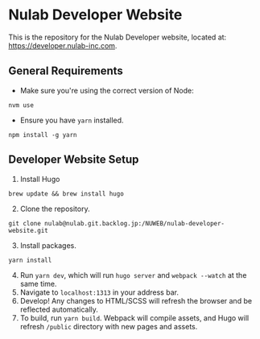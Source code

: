 # Nulab Developer Website

This is the repository for the Nulab Developer website, located at: https://developer.nulab-inc.com.

## General Requirements

- Make sure you're using the correct version of Node:
```
nvm use
```
- Ensure you have `yarn` installed.
```
npm install -g yarn
```

## Developer Website Setup

1. Install Hugo
```
brew update && brew install hugo
```
2. Clone the repository.
```
git clone nulab@nulab.git.backlog.jp:/NUWEB/nulab-developer-website.git
```
3. Install packages.
```
yarn install
```
4. Run `yarn dev`, which will run `hugo server` and `webpack --watch` at the same time.
5. Navigate to `localhost:1313` in your address bar.
6. Develop! Any changes to HTML/SCSS will refresh the browser and be reflected automatically.
7. To build, run `yarn build`. Webpack will compile assets, and Hugo will refresh `/public` directory with new pages and assets.
